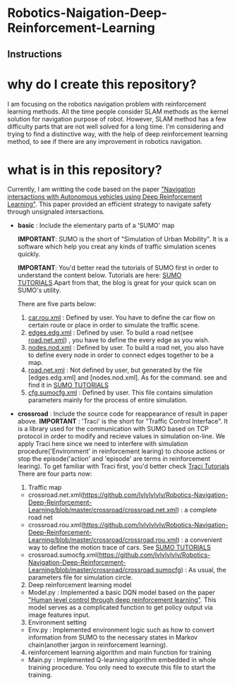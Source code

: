 # Robotics-Naigation-Deep-Reinforcement-Learning

## Instructions

# why do I create this repository?
I am focusing on the robotics navigation problem with reinforcement learning methods. All the time people consider SLAM methods as the kernel solution for navigation purpose of robot. However, SLAM method has a few difficulty parts that are not well solved for a long time. I'm considering and trying to find a distinctive way, with the help of deep reinforcement learning method, to see if there are any improvement in robotics navigation.

# what is in this repository?
Currently, I am writting the code based on the paper ["Navigation intersactions with Autonomous vehicles using Deep Reinforcement Learning"](http://xueshu.baidu.com/s?wd=paperuri%3A%288096d7729767e358d7308ee6a1bb902d%29&filter=sc_long_sign&tn=SE_xueshusource_2kduw22v&sc_vurl=http%3A%2F%2Farxiv.org%2Fpdf%2F1705.01196&ie=utf-8&sc_us=17616306211134359942). This paper provided an efficient strategy to navigate safety through unsignaled intersactions.

- **basic** : Include the elementary parts of a 'SUMO' map 

  **IMPORTANT**: SUMO is the short of "Simulation of Urban Mobility". It is a software which help you creat any kinds of traffic simulation scenes quickly. 
  
  **IMPORTANT**: You'd better read the tutorials of SUMO first in order to understand the content below. Tutorials are here: [SUMO TUTORIALS](http://sumo.dlr.de/wiki/Tutorials).Apart from that, the blog is great for your quick scan on SUMO's utility.
  
  There are five parts below:
  1. [car.rou.xml](https://github.com/lvlvlvlvlv/Robotics-Navigation-Deep-Reinforcement-Learning/blob/master/basic/car.rou.xml) : Defined by user. You have to define the car flow on certain route or place in order to simulate the traffic scene.
  2. [edges.edg.xml](https://github.com/lvlvlvlvlv/Robotics-Navigation-Deep-Reinforcement-Learning/blob/master/basic/edges.edg.xml) : Defined by user. To build a road net(see [road.net.xml](https://github.com/lvlvlvlvlv/Robotics-Navigation-Deep-Reinforcement-Learning/blob/master/basic/road.net.xml)) , you have to define the every edge as you wish.
  3. [nodes.nod.xml](https://github.com/lvlvlvlvlv/Robotics-Navigation-Deep-Reinforcement-Learning/blob/master/basic/nodes.nod.xml) : Defined by user. To build a road net, you also have to define every node in order to connect edges together to be a map.
  4. [road.net.xml](https://github.com/lvlvlvlvlv/Robotics-Navigation-Deep-Reinforcement-Learning/blob/master/basic/road.net.xml) : Not defined by user, but generated by the file [edges.edg.xml] and [nodes.nod.xml]. As for the command. see and find it in [SUMO TUTORIALS](http://sumo.dlr.de/wiki/Tutorials)
  5. [cfg.sumocfg.xml](https://github.com/lvlvlvlvlv/Robotics-Navigation-Deep-Reinforcement-Learning/blob/master/basic/cfg.sumocfg.xml) : Defined by user. This file contains simulation parameters mainly for the process of entire simulation.
  
- **crossroad** : Include the source code for reappearance of result in paper above.
  **IMPORTANT** : 'Traci' is the short for "Traffic Control Interface". It is a library used for the communication with SUMO based on TCP protocol in order to modify and recieve values in simulation on-line. We apply Traci here since we need to interfere with simulation procedure('Environment' in reinforcement learing) to choose actions or stop the episode('action' and 'episode' are terms in reinforcement learing). To get familiar with Traci first, you'd better check [Traci Tutorials](http://www.sumo.dlr.de/userdoc/TraCI/Protocol.html)
  There are four parts now:
   1. Traffic map
    + crossroad.net.xml(https://github.com/lvlvlvlvlv/Robotics-Navigation-Deep-Reinforcement-Learning/blob/master/crossroad/crossroad.net.xml) : a complete road net
    + crossroad.rou.xml(https://github.com/lvlvlvlvlv/Robotics-Navigation-Deep-Reinforcement-Learning/blob/master/crossroad/crossroad.rou.xml) : a convenient way to define the motion trace of cars. See [SUMO TUTORIALS](http://sumo.dlr.de/wiki/Tutorials)
    + crossroad.sumocfg.xml(https://github.com/lvlvlvlvlv/Robotics-Navigation-Deep-Reinforcement-Learning/blob/master/crossroad/crossroad.sumocfg) : As usual, the parameters file for simulation circle.
   2. Deep reinforcement learning model
    + Model.py : Implemented a basic DQN model based on the paper ["Human level control through deep reinforcement learning"](https://www.nature.com/articles/nature14236.pdf). This model serves as a complicated function to get policy output via image features input.
   3. Environment setting
    + Env.py : Implemented environment logic such as how to convert information from SUMO to the necessary states in Markov chain(another jargon in reinforcement learning).
   4. reinforcement learning algorithm and main function for training
    + Main.py : Implemented Q-learning algorithm embedded in whole training procedure. You only need to execute this file to start the training.
  
  


